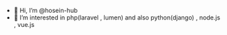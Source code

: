- 👋 Hi, I’m @hosein-hub
- 👀 I’m interested in php(laravel , lumen) and also python(django) , node.js , vue.js 

<!---
hosein-hub/hosein-hub is a ✨ special ✨ repository because its `README.md` (this file) appears on your GitHub profile.
You can click the Preview link to take a look at your changes.
--->

